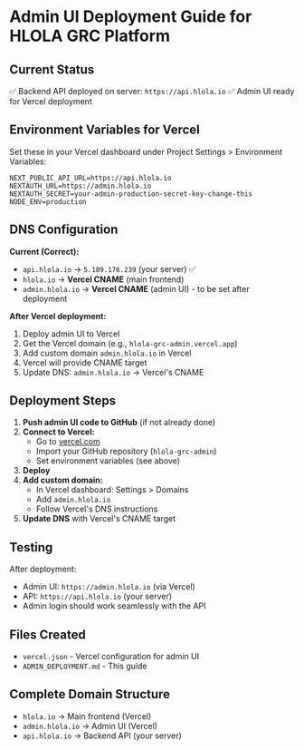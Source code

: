 # Admin UI Deployment Guide for HLOLA GRC Platform

## Current Status
✅ Backend API deployed on server: `https://api.hlola.io`
✅ Admin UI ready for Vercel deployment

## Environment Variables for Vercel

Set these in your Vercel dashboard under Project Settings > Environment Variables:

```
NEXT_PUBLIC_API_URL=https://api.hlola.io
NEXTAUTH_URL=https://admin.hlola.io
NEXTAUTH_SECRET=your-admin-production-secret-key-change-this
NODE_ENV=production
```

## DNS Configuration

**Current (Correct):**
- `api.hlola.io` → `5.189.176.239` (your server) ✅
- `hlola.io` → **Vercel CNAME** (main frontend)
- `admin.hlola.io` → **Vercel CNAME** (admin UI) - to be set after deployment

**After Vercel deployment:**
1. Deploy admin UI to Vercel
2. Get the Vercel domain (e.g., `hlola-grc-admin.vercel.app`)
3. Add custom domain `admin.hlola.io` in Vercel
4. Vercel will provide CNAME target
5. Update DNS: `admin.hlola.io` → Vercel's CNAME

## Deployment Steps

1. **Push admin UI code to GitHub** (if not already done)
2. **Connect to Vercel:**
   - Go to [vercel.com](https://vercel.com)
   - Import your GitHub repository (`hlola-grc-admin`)
   - Set environment variables (see above)
3. **Deploy**
4. **Add custom domain:**
   - In Vercel dashboard: Settings > Domains
   - Add `admin.hlola.io`
   - Follow Vercel's DNS instructions
5. **Update DNS** with Vercel's CNAME target

## Testing

After deployment:
- Admin UI: `https://admin.hlola.io` (via Vercel)
- API: `https://api.hlola.io` (your server)
- Admin login should work seamlessly with the API

## Files Created

- `vercel.json` - Vercel configuration for admin UI
- `ADMIN_DEPLOYMENT.md` - This guide

## Complete Domain Structure

- `hlola.io` → Main frontend (Vercel)
- `admin.hlola.io` → Admin UI (Vercel)
- `api.hlola.io` → Backend API (your server)
